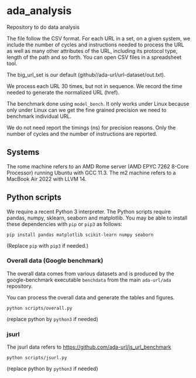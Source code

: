 # ada_analysis
Repository to do data analysis

The file follow the CSV format. For each URL in a set, on a given system, we include the number of cycles and instructions 
needed to process the URL as well as many other attributes of the URL, including its protocol type, length of the path and so forth.
You can open CSV files in a spreadsheet tool.

The big_url_set is our default (github//ada-url/url-dataset/out.txt).

We process each URL 30 times, but not in sequence. We record the time needed to generate the normalized URL (href).

The benchmark done using `model_bench`. It only works under Linux because only under Linux can we get the fine grained precision we need to benchmark individual URL.

We do not need report the timings (ns) for precision reasons. Only the number of cycles and the number of instructions are reported.

## Systems

The rome machine refers to an AMD Rome server (AMD EPYC 7262 8-Core Processor) running Ubuntu with GCC 11.3. The m2 machine refers to a MacBook Air 2022 with LLVM 14.

## Python scripts


We require a recent Python 3 interpreter. The Python scripts require pandas, numpy, sklearn, seaborn and matplotlib. 
You may be able to install these dependencies with `pip` or `pip3` as follows:

```
pip install pandas matplotlib scikit-learn numpy seaborn
```

(Replace `pip` with `pip3` if needed.)


### Overall data (Google benchmark)


The overall data comes from various datasets and is produced by the google-benchmark executable `benchdata` from the main `ada-url/ada` repository.

You can process the overall data and generate the tables and figures.

```
python scripts/overall.py
```
(replace python by `python3` if needed)


### jsurl

The jsurl data refers to https://github.com/ada-url/js_url_benchmark



```
python scripts/jsurl.py
```
(replace python by `python3` if needed)
